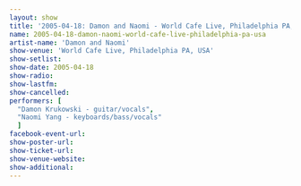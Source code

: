 ```yaml
---
layout: show
title: '2005-04-18: Damon and Naomi - World Cafe Live, Philadelphia PA, USA'
name: 2005-04-18-damon-naomi-world-cafe-live-philadelphia-pa-usa
artist-name: 'Damon and Naomi'
show-venue: 'World Cafe Live, Philadelphia PA, USA'
show-setlist: 
show-date: 2005-04-18
show-radio: 
show-lastfm: 
show-cancelled: 
performers: [
  "Damon Krukowski - guitar/vocals",
  "Naomi Yang - keyboards/bass/vocals"
  ]
facebook-event-url: 
show-poster-url: 
show-ticket-url: 
show-venue-website: 
show-additional: 
---
```


